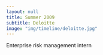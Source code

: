 ```yaml
---
layout: null
title: Summer 2009
subtitle: Deloitte
image: "img/timeline/deloitte.jpg"
---
```

Enterprise risk management intern